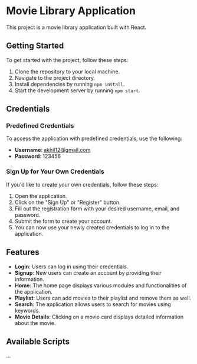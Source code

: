 # Movie Library Application

This project is a movie library application built with React.

## Getting Started

To get started with the project, follow these steps:

1. Clone the repository to your local machine.
2. Navigate to the project directory.
3. Install dependencies by running `npm install`.
4. Start the development server by running `npm start`.

## Credentials

### Predefined Credentials

To access the application with predefined credentials, use the following:

- **Username**: akhil12@gmail.com
- **Password**: 123456

### Sign Up for Your Own Credentials

If you'd like to create your own credentials, follow these steps:

1. Open the application.
2. Click on the "Sign Up" or "Register" button.
3. Fill out the registration form with your desired username, email, and password.
4. Submit the form to create your account.
5. You can now use your newly created credentials to log in to the application.

## Features

- **Login**: Users can log in using their credentials.
- **Signup**: New users can create an account by providing their information.
- **Home**: The home page displays various modules and functionalities of the application.
- **Playlist**: Users can add movies to their playlist and remove them as well.
- **Search**: The application allows users to search for movies using keywords.
- **Movie Details**: Clicking on a movie card displays detailed information about the movie.

## Available Scripts

...

